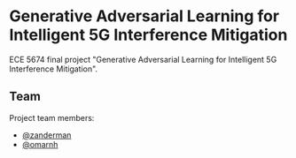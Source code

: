 # Generative Adversarial Learning for Intelligent 5G Interference Mitigation

ECE 5674 final project "Generative Adversarial Learning for Intelligent 5G Interference Mitigation".

## Team

Project team members:

- [@zanderman](https://github.com/zanderman)
- [@omarnh](https://github.com/omarnh)
